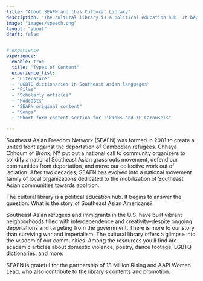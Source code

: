 ```yaml
---
title: "About SEAFN and this Cultural Library"
description: "The cultural library is a political education hub. It begins to answer the question: What is the story of Southeast Asian Americans? "
image: "images/speech.png"
layout: "about"
draft: false


# experience
experience:
  enable: true
  title: "Types of Content"
  experience_list:
  - "Literature"
  - "LGBTQ dictionaries in Southeast Asian languages"
  - "Films"
  - "Scholarly articles"
  - "Podcasts"
  - "SEAFN original content"
  - "Songs"
  - "Short-form content section for TikToks and IG Carousels"

---
```


Southeast Asian Freedom Network (SEAFN) was formed in 2001 to create a united front against the deportation of Cambodian refugees. Chhaya Chhoum of Bronx, NY put out a national call to community organizers to solidify a national Southeast Asian grassroots movement, defend our communities from deportation, and move our collective work out of isolation. After two decades, SEAFN has evolved into a national movement family of local organizations dedicated to the mobilization of Southeast Asian communities towards abolition. 

The cultural library is a political education hub. It begins to answer the question: What is the story of Southeast Asian Americans? 

Southeast Asian refugees and immigrants in the U.S. have built vibrant neighborhoods filled with interdependence and creativity–despite ongoing deportations and targeting from the government. There is more to our story than surviving war and imperialism. The cultural library offers a glimpse into the wisdom of our communities. Among the resources you’ll find are academic articles about domestic violence, poetry, dance footage, LGBTQ dictionaries, and more. 


SEAFN is grateful for the partnership of 18 Million Rising and AAPI Women Lead, who also contribute to the library’s contents and promotion. 



